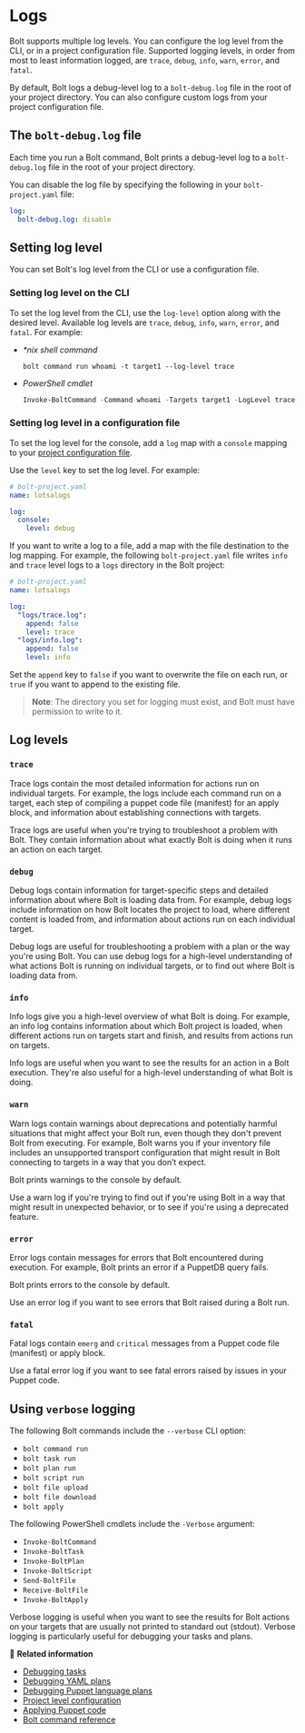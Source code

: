 # Logs

Bolt supports multiple log levels. You can configure the log level from the CLI,
or in a project configuration file. Supported logging levels, in order from most
to least information logged, are `trace`, `debug`, `info`, `warn`, `error`, and
`fatal`.

By default, Bolt logs a debug-level log to a `bolt-debug.log` file in the root
of your project directory. You can also configure custom logs from your project
configuration file.

## The `bolt-debug.log` file
 
Each time you run a Bolt command, Bolt prints a debug-level log to a
`bolt-debug.log` file in the root of your project directory.

You can disable the log file by specifying the following in your
`bolt-project.yaml` file:

```yaml
log:
  bolt-debug.log: disable
```

## Setting log level

You can set Bolt's log level from the CLI or use a
configuration file.

### Setting log level on the CLI

To set the log level from the CLI, use the `log-level` option along with the
desired level. Available log levels are `trace`, `debug`, `info`, `warn`,
`error`, and `fatal`. For example:

- _\*nix shell command_

  ```shell
  bolt command run whoami -t target1 --log-level trace
  ```

- _PowerShell cmdlet_

  ```powershell
  Invoke-BoltCommand -Command whoami -Targets target1 -LogLevel trace
  ```

### Setting log level in a configuration file

To set the log level for the console, add a `log` map with a `console` mapping
to your [project configuration file](configuring_bolt.md#project-level-configuration).

Use the `level` key to set the log level. For example:

```yaml
# bolt-project.yaml
name: lotsalogs

log:
  console:
    level: debug
```

If you want to write a log to a file, add a map with the file destination to the
log mapping. For example, the following `bolt-project.yaml` file writes `info`
and `trace` level logs to a `logs` directory in the Bolt project:

```yaml
# bolt-project.yaml
name: lotsalogs

log:
  "logs/trace.log":
    append: false
    level: trace
  "logs/info.log":
    append: false
    level: info
```

Set the `append` key to `false` if you want to overwrite the file on each run,
or `true` if you want to append to the existing file.
 
> **Note**: The directory you set for logging must exist, and Bolt must have
> permission to write to it.

## Log levels

### `trace`

Trace logs contain the most detailed information for actions run on individual
targets. For example, the logs include each command run on a target, each step
of compiling a puppet code file (manifest) for an apply block, and information about establishing
connections with targets.

Trace logs are useful when you're trying to troubleshoot a problem with Bolt.
They contain information about what exactly Bolt is doing when it runs an action
on each target.

### `debug`

Debug logs contain information for target-specific steps and detailed
information about where Bolt is loading data from. For example, debug logs
include information on how Bolt locates the project to load, where different
content is loaded from, and information about actions run on each individual
target.

Debug logs are useful for troubleshooting a problem with a plan or the way
you're using Bolt. You can use debug logs for a high-level understanding of what
actions Bolt is running on individual targets, or to find out where Bolt is
loading data from.

### `info`

Info logs give you a high-level overview of what Bolt is doing. For example, an
info log contains information about which Bolt project is loaded, when different
actions run on targets start and finish, and results from actions run on
targets.

Info logs are useful when you want to see the results for an action in a Bolt
execution. They're also useful for a high-level understanding of what Bolt is
doing.

### `warn`

Warn logs contain warnings about deprecations and potentially harmful situations
that might affect your Bolt run, even though they don't prevent Bolt from
executing. For example, Bolt warns you if your inventory file includes an
unsupported transport configuration that might result in Bolt connecting to
targets in a way that you don’t expect.

Bolt prints warnings to the console by default.

Use a warn log if you're trying to find out if you're using Bolt in a way that
might result in unexpected behavior, or to see if you're using a deprecated
feature.

### `error`

Error logs contain messages for errors that Bolt encountered during execution.
For example, Bolt prints an error if a PuppetDB query fails.

Bolt prints errors to the console by default.

Use an error log if you want to see errors that Bolt raised during a Bolt run.

### `fatal`

Fatal logs contain `emerg` and `critical` messages from a Puppet code file
(manifest) or apply block.

Use a fatal error log if you want to see fatal errors raised by issues in your
Puppet code.

## Using `verbose` logging

The following Bolt commands include the `--verbose` CLI option: 
- `bolt command run`
- `bolt task run`
- `bolt plan run`
- `bolt script run`
- `bolt file upload`
- `bolt file download`
- `bolt apply`

The following PowerShell cmdlets include the `-Verbose` argument:
- `Invoke-BoltCommand`
- `Invoke-BoltTask`
- `Invoke-BoltPlan`
- `Invoke-BoltScript`
- `Send-BoltFile`
- `Receive-BoltFile`
- `Invoke-BoltApply`

Verbose logging is useful when you want to see the
results for Bolt actions on your targets that are usually not printed to
standard out (stdout). Verbose logging is particularly useful for debugging your
tasks and plans.

📖 **Related information**  

- [Debugging tasks](writing_tasks.md#debugging-tasks)
- [Debugging YAML plans](writing_tasks.md#debugging-tasks)
- [Debugging Puppet language plans](writing_plans.md#debugging-plans)
- [Project level configuration](configuring_bolt.md#project-level-configuration)
- [Applying Puppet code](applying_manifest_blocks.md) 
- [Bolt command reference](bolt_command_reference.md)
